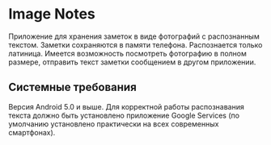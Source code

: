 # Image Notes

Приложение для хранения заметок в виде фотографий с распознанным текстом. Заметки сохраняются в памяти телефона. Распознается только латиница. Имеется возможность посмотреть фотографию в полном размере, отправить текст заметки сообщением в другом приложении.

## Системные требования

Версия Android 5.0 и выше. Для корректной работы распознавания текста должно быть установлено приложение Google Services (по умолчанию установлено практически на всех современных смартфонах).
